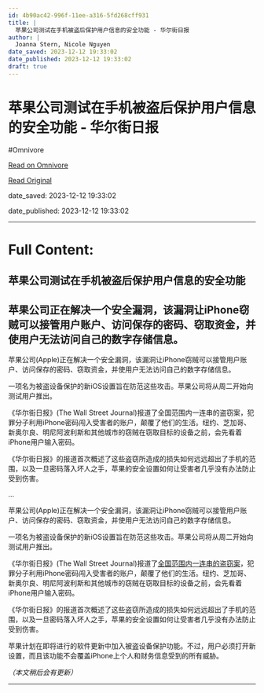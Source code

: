 ```yaml
---
id: 4b90ac42-996f-11ee-a316-5fd268cff931
title: |
  苹果公司测试在手机被盗后保护用户信息的安全功能 - 华尔街日报
author: |
  Joanna Stern, Nicole Nguyen
date_saved: 2023-12-12 19:33:02
date_published: 2023-12-12 19:33:02
draft: true
---
```


# 苹果公司测试在手机被盗后保护用户信息的安全功能 - 华尔街日报
#Omnivore

[Read on Omnivore](https://omnivore.app/me/-18c6169e1f6)

[Read Original](https://cn.wsj.com/amp/articles/%E8%8B%B9%E6%9E%9C%E5%85%AC%E5%8F%B8%E6%B5%8B%E8%AF%95%E5%9C%A8%E6%89%8B%E6%9C%BA%E8%A2%AB%E7%9B%97%E5%90%8E%E4%BF%9D%E6%8A%A4%E7%94%A8%E6%88%B7%E4%BF%A1%E6%81%AF%E7%9A%84%E5%AE%89%E5%85%A8%E5%8A%9F%E8%83%BD-512be4b6)

date_saved: 2023-12-12 19:33:02

date_published: 2023-12-12 19:33:02

--- 

# Full Content: 

##  苹果公司测试在手机被盗后保护用户信息的安全功能

## 苹果公司正在解决一个安全漏洞，该漏洞让iPhone窃贼可以接管用户账户、访问保存的密码、窃取资金，并使用户无法访问自己的数字存储信息。

苹果公司(Apple)正在解决一个安全漏洞，该漏洞让iPhone窃贼可以接管用户账户、访问保存的密码、窃取资金，并使用户无法访问自己的数字存储信息。

一项名为被盗设备保护的新iOS设置旨在防范这些攻击。苹果公司将从周二开始向测试用户推出。

《华尔街日报》(The Wall Street Journal)报道了全国范围内一连串的盗窃案，犯罪分子利用iPhone密码闯入受害者的账户，颠覆了他们的生活。纽约、芝加哥、新奥尔良、明尼阿波利斯和其他城市的窃贼在窃取目标的设备之前，会先看着iPhone用户输入密码。

《华尔街日报》的报道首次概述了这些盗窃所造成的损失如何远远超出了手机的范围，以及一旦密码落入坏人之手，苹果的安全设置如何让受害者几乎没有办法防止受到伤害。

...

苹果公司(Apple)正在解决一个安全漏洞，该漏洞让iPhone窃贼可以接管用户账户、访问保存的密码、窃取资金，并使用户无法访问自己的数字存储信息。

一项名为被盗设备保护的新iOS设置旨在防范这些攻击。苹果公司将从周二开始向测试用户推出。

《华尔街日报》(The Wall Street Journal)报道了[全国范围内一连串的盗窃案](https://cn.wsj.com/articles/CN-TEC-20230303083415)，犯罪分子利用iPhone密码闯入受害者的账户，颠覆了他们的生活。纽约、芝加哥、新奥尔良、明尼阿波利斯和其他城市的窃贼在窃取目标的设备之前，会先看着iPhone用户输入密码。

《华尔街日报》的报道首次概述了这些盗窃所造成的损失如何远远超出了手机的范围，以及一旦密码落入坏人之手，苹果的安全设置如何让受害者几乎没有办法防止受到伤害。

苹果计划在即将进行的软件更新中加入被盗设备保护功能。不过，用户必须打开新设置，而且该功能不会覆盖iPhone上个人和财务信息受到的所有威胁。

_（本文稍后会有更新）_

---

